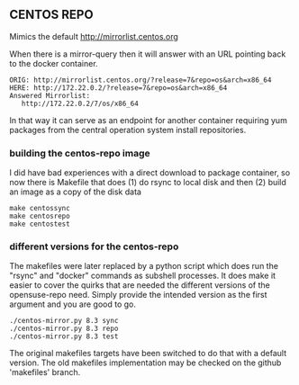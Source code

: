 ## CENTOS REPO

Mimics the default http://mirrorlist.centos.org

When there is a mirror-query then it will answer with an URL pointing back to the docker container.

    ORIG: http://mirrorlist.centos.org/?release=7&repo=os&arch=x86_64
    HERE: http://172.22.0.2/?release=7&repo=os&arch=x86_64
    Answered Mirrorlist:
       http://172.22.0.2/7/os/x86_64

In that way it can serve as an endpoint for another container requiring yum packages from the central operation system install repositories.

### building the centos-repo image

I did have bad experiences with a direct download to package container, so now there is Makefile that does (1) do rsync to local disk and then (2) build an image as a copy of the disk data

    make centossync
    make centosrepo
    make centostest

### different versions for the centos-repo

The makefiles were later replaced by a python script which does run the "rsync" and "docker" commands as 
subshell processes. It does make it easier to cover the quirks that are needed the different versions of
the opensuse-repo need. Simply provide the intended version as the first argument and you are good to go.

    ./centos-mirror.py 8.3 sync
    ./centos-mirror.py 8.3 repo
    ./centos-mirror.py 8.3 test

The original makefiles targets have been switched to do that with a default version. The old makefiles
implementation may be checked on the github 'makefiles' branch.

